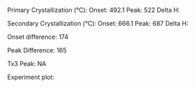 Primary Crystallization (°C):
	Onset: 492.1
	Peak: 522
	Delta H: 

Secondary Crystallization  (°C):
	Onset: 666.1
	Peak: 687
	Delta H:

Onset difference: 174

Peak Difference: 165

Tx3 Peak: NA
<!-- PUBLISH STOP -->
Experiment plot:
